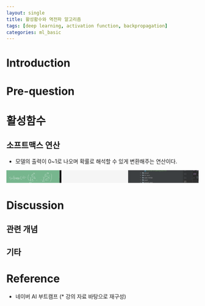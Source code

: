 ```yaml
---
layout: single
title: 활성홤수와 역전파 알고리즘
tags: [deep learning, activation function, backpropagation]
categories: ml_basic
---
```


# Introduction

# Pre-question

# 활성함수
## 소프트맥스 연산
- 모델의 출력이 0~1로 나오며 확률로 해석할 수 있게 변환해주는 연산이다.

![](./../../../assets/images/2022-09-19-Learning_basic_images/1663666051560.png)


# Discussion

## 관련 개념

## 기타 


# Reference
- 네이버 AI 부트캠프 (* 강의 자료 바탕으로 재구성)       
